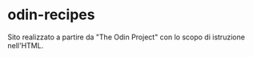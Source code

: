 # odin-recipes
Sito realizzato a partire da "The Odin Project" con lo scopo di istruzione nell'HTML.
